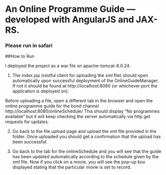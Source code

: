 # An Online Programme Guide — developed with AngularJS and JAX-RS.

### **Please run in safari**

##How to Run

I deployed the project as a war file on apache-tomcat-8.0.24. 

1) The index.jsp (restful client for uploading the xml file) should open automatically upon successful deployment of the OnlineGuideManager. If not it should be found at http://localhost:8080 (or whichever port the application is deployed on). 

Before uploading a file, open a different tab in the browser and open the online programme guide for the bond channel http://localhost:8080/onlineSchedule/
This should display “No programmes available” but it will keep checking the server automatically via http get requests for updates.

2) Go back to the file upload page and upload the xml file provided in the folder. Once uploaded you should get a confirmation that the upload has been successful. 

3) Go back to the tab for the onlineSchedule and you will see that the guide has been updated automatically according to the schedule given by the xml file. Now if you click on a movie, you will see the pop-up box displayed stating that the particular movie is set to record.


